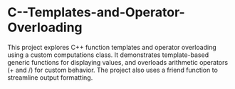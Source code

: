 # C--Templates-and-Operator-Overloading
This project explores C++ function templates and operator overloading using a custom computations class. It demonstrates template-based generic functions for displaying values, and overloads arithmetic operators (+ and /) for custom behavior. The project also uses a friend function to streamline output formatting.
